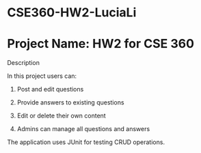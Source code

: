 # CSE360-HW2-LuciaLi

# Project Name: HW2 for CSE 360

Description

In this project users can:

1. Post and edit questions

2. Provide answers to existing questions

3. Edit or delete their own content

4. Admins can manage all questions and answers

The application uses JUnit for testing CRUD operations.
